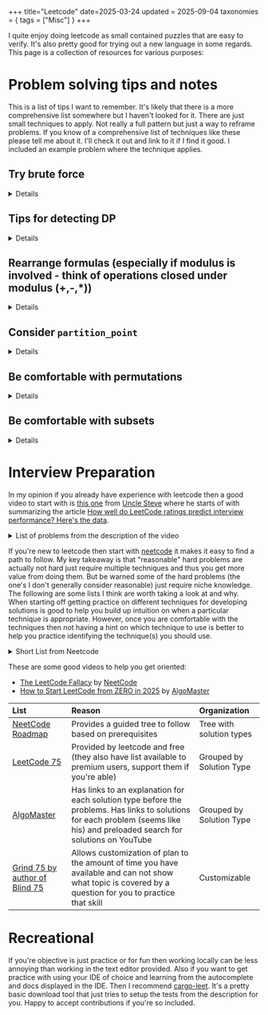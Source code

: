 +++
title="Leetcode"
date=2025-03-24
updated = 2025-09-04
taxonomies = { tags = ["Misc"] }
+++

I quite enjoy doing leetcode as small contained puzzles that are easy to verify.
It's also pretty good for trying out a new language in some regards.
This page is a collection of resources for various purposes:

# Problem solving tips and notes

This is a list of tips I want to remember.
It's likely that there is a more comprehensive list somewhere but I haven't looked for it.
There are just small techniques to apply.
Not really a full pattern but just a way to reframe problems.
If you know of a comprehensive list of techniques like these please tell me about it.
I'll check it out and link to it if I find it good.
I included an example problem where the technique applies.

## Try brute force

<details>

- [437. Path Sum III](https://leetcode.com/problems/path-sum-iii/description/)

Coding up brute force is a good starting point but a better starting point is just typing out or writing up what you need to keep track of to solve it as a human.
Add "digital" constraints like only looking at one variable at a time and then try to solve and see where you have repeated work and things like that which could cause the optimal solution to fall out.
In the example problem once I [looked at Deepti](https://www.youtube.com/watch?v=zraEXluZLj0) manually solve it, the solution became obvious and I wasn't stuck anymore.

</details>

## Tips for detecting DP

<details>

- [139. Word Break](https://leetcode.com/problems/word-break/description/)

I eventually solved the problem by patterning on [Deepti's solution](https://www.youtube.com/watch?v=TK9pptFzH-A).
What I think I missed is that even though because of how the question is constructed the ways must be tried, brute force even with a trie would be too slow as it's exponential.

**Lesson:** If the ways really must be tried and trying them is exponential, it's likely a dynamic programming (DP) problem.

</details>

## Rearrange formulas (especially if modulus is involved - think of operations closed under modulus (+,-,*))

<details>

Source: Taken from Hint #2 for problem.

- [2364. Count Number of Bad Pairs](https://leetcode.com/problems/count-number-of-bad-pairs/)
- [2845. Count of Interesting Subarrays](https://leetcode.com/problems/count-of-interesting-subarrays/)

Check to see if formulas in question can be rearranged into one that is easier to optimize for

> Notice that (j - i != nums[j] - nums[i]) is the same as (nums[i] - i != nums[j] - j).

</details>

## Consider `partition_point`

<details>

Inspired by: <https://www.youtube.com/watch?v=TjthKf7Mc_8>

- [33. Search in Rotated Sorted Array](https://leetcode.com/problems/search-in-rotated-sorted-array)
- [34. Find First and Last Position of Element in Sorted Array](https://leetcode.com/problems/find-first-and-last-position-of-element-in-sorted-array)
- [704. Binary Search](https://leetcode.com/problems/binary-search)

When you need binary search consider using `partition_point` function from [rust std](https://doc.rust-lang.org/std/primitive.slice.html#method.partition_point). If it's not allowed manually implement as below.

```rust
/// Returns the index of the partition point according to the given predicate (the index of the first element of the second partition).
/// See <https://doc.rust-lang.org/std/primitive.slice.html#method.partition_point> for more info
fn partition_point<T>(arr: &[T], is_left_half: impl Fn(&T) -> bool) -> usize {
    let mut size = arr.len();
    if size == 0 {
        return 0;
    }
    let mut base = 0usize;
    while size > 1 {
        let half = size / 2;
        let mid = base + half;
        base = if is_left_half(&arr[mid]) { mid } else { base };
        size -= half;
    }
    if is_left_half(&arr[base]) {
        base + 1
    } else {
        base
    }
}
```

</details>

## Be comfortable with permutations

<details>

- [46. Permutations](https://leetcode.com/problems/permutations/)

Sometimes brute force is what the question wants.
I prefer [Heap's Algorithm](https://en.wikipedia.org/wiki/Heap%27s_algorithm) but it's too difficult to memorize.
So instead I think the iterative solution from the video is the easiest to remember without feeling too icky

```rust
/// Based on https://www.youtube.com/watch?v=FZe0UqISmUw
pub fn permute(nums: Vec<i32>) -> Vec<Vec<i32>> {
    let mut result = vec![vec![]];

    // For each number insert it into each position in the previous solutions
    // Including at the end
    for num in nums {
        let mut new_result = vec![];
        for prev_result_val in result {
            for i in 0..=prev_result_val.len() {
                let mut clone = prev_result_val.clone();
                clone.insert(i, num);
                new_result.push(clone);
            }
        }
        result = new_result;
    }

    result
}
```

</details>

## Be comfortable with subsets

<details>

- [78. Subsets](https://leetcode.com/problems/subsets)

Note that this is not subarrays.
Similarly to [permutations](@/misc/leetcode.md#be-comfortable-with-permutations) an iterative approach can be used to just add all numbers to the end only instead of all positions like permutations.

```rust
pub fn subsets(nums: Vec<i32>) -> Vec<Vec<i32>> {
    // Based on editorial and https://www.youtube.com/watch?v=z3xEwMA5Rn8
    let mut result = vec![vec![]];
    for num in nums {
        let n = result.len();
        for i in 0..n {
            let mut next = result[i].clone();
            next.push(num);
            result.push(next);
        }
    }
    result
}
```

</details>

# Interview Preparation

In my opinion if you already have experience with leetcode then a good video to start with is [this one](https://www.youtube.com/watch?v=0XUzt0D3xMw) from [Uncle Steve](https://alifeengineered.substack.com/about) where he starts of with summarizing the article [How well do LeetCode ratings predict interview performance? Here's the data](https://interviewing.io/blog/how-well-do-leetcode-ratings-predict-interview-performance).

<details>
<summary>List of problems from the description of the video</summary>

> Top 'Secretly Easy' Hard Problems:\
> #1: [Reverse Nodes in k-Group](https://leetcode.com/problems/reverse-nodes-in-k-group/description/) - Score: 0.034\
> #2: [Median of Two Sorted Arrays](https://leetcode.com/problems/median-of-two-sorted-arrays/description/) - Score: 0.0298\
> #3: [N-Queens II](https://leetcode.com/problems/n-queens-ii/description/) - Score: 0.0288\
> #4: [N-Queens](https://leetcode.com/problems/n-queens/description/) - Score: 0.0255\
> #5: [Robot Room Cleaner](https://leetcode.com/problems/robot-room-cleaner/description/) - Score: 0.0192
>
> Top 'Most Efficient for Interview Prep' Hard Problems:\
> #1: [Longest Increasing Path in a Matrix](https://leetcode.com/problems/longest-increasing-path-in-a-matrix/description/) - Score: 1.8094\
> #2: [Trapping Rain Water](https://leetcode.com/problems/trapping-rain-water/description/) - Score: 1.6964\
> #3: [The Skyline Problem](https://leetcode.com/problems/the-skyline-problem/description/) - Score: 1.5794\
> #4: [Word Break II](https://leetcode.com/problems/word-break-ii/description/) - Score: 1.5601\
> #5: [Smallest Range Covering Elements from K Lists](https://leetcode.com/problems/smallest-range-covering-elements-from-k-lists/description/) - Score: 1.1687
>
> Hardest Questions Actually Used in FAANG Interviews:\
> #1: [Partition Array Into Two Arrays to Minimize Sum Difference](https://leetcode.com/problems/partition-array-into-two-arrays-to-minimize-sum-difference/description/) - Score: 12.3924\
> #2: [Regular Expression Matching](https://leetcode.com/problems/regular-expression-matching/description/) - Score: 12.1070\
> #3: [Reverse Pairs](https://leetcode.com/problems/reverse-pairs/description/) - Score: 9.0915\
> #4: [Median of Two Sorted Arrays](https://leetcode.com/problems/median-of-two-sorted-arrays/description/) - Score: 8.2952\
> #5: [Max Points on a Line](https://leetcode.com/problems/max-points-on-a-line/description/) - Score: 8.0952

</details>

If you're new to leetcode then start with [neetcode][neetcode] it makes it easy to find a path to follow.
My key takeaway is that "reasonable" hard problems are actually not hard just require multiple techniques and thus you get more value from doing them.
But be warned some of the hard problems (the one's I don't generally consider reasonable) just require niche knowledge.
The following are some lists I think are worth taking a look at and why.
When starting off getting practice on different techniques for developing solutions is good to help you build up intuition on when a particular technique is appropriate.
However, once you are comfortable with the techniques then not having a hint on which technique to use is better to help you practice identifying the technique(s) you should use.

<details>
<summary> Short List from Neetcode </summary>

Source: <https://www.linkedin.com/posts/navdeep-singh-3aaa14161_if-i-only-had-a-short-time-to-study-for-my-activity-7312473774598012928-ZhXz>

> If I only had a short time to study for my coding interview, these are the 15 questions I would solve (in order)

1. 🟢 [Two Sum](https://neetcode.io/problems/two-integer-sum) ([Leetcode](https://leetcode.com/problems/two-sum/)) - Practice using hash maps.
2. 🟡 [Product of Array Except Self](https://neetcode.io/problems/products-of-array-discluding-self) ([Leetcode](https://leetcode.com/problems/product-of-array-except-self/)) Practice prefix / suffix sums.
3. 🟡 [3Sum](https://neetcode.io/problems/three-integer-sum/) ([Leetcode](https://leetcode.com/problems/3sum/)) - Practice sorting and two pointers.
4. 🟡 [Longest Repeating Character Replacement](https://neetcode.io/problems/longest-repeating-substring-with-replacement) ([Leetcode](https://leetcode.com/problems/longest-repeating-character-replacement/)) - Practice sliding window.
5. 🟡 [Daily Temperatures](https://neetcode.io/problems/daily-temperatures) ([Leetcode](https://leetcode.com/problems/daily-temperatures/)) - Practice monotonic stack.
6. 🟡 [Search in Rotated Sorted Array](https://neetcode.io/problems/find-target-in-rotated-sorted-array) ([Leetcode](https://leetcode.com/problems/search-in-rotated-sorted-array/)) - Practice Binary Search on array.
7. 🟡 [Koko Eating Bananas](https://neetcode.io/problems/eating-bananas) ([Leetcode](https://leetcode.com/problems/koko-eating-bananas/)) - Practice Binary Search on a range of values, rather then a data structure.
8. 🟡 [LRU Cache](https://neetcode.io/problems/lru-cache) ([Leetcode](https://leetcode.com/problems/lru-cache)) - Practice doubly linked lists and hashmaps.
9. 🟢 [Same Binary Tree](https://neetcode.io/problems/same-binary-tree) ([Leetcode](https://leetcode.com/problems/same-tree/)) - Practice tree traversal - DFS or BFS.
10. 🔴 [Serialize and Deserialize Binary Tree](https://neetcode.io/problems/serialize-and-deserialize-binary-tree) ([Leetcode](https://leetcode.com/problems/serialize-and-deserialize-binary-tree)) - Practice hard tree traversal.
11. 🔴 [Median in Data Stream](https://neetcode.io/problems/find-median-in-a-data-stream) ([Leetcode](https://leetcode.com/problems/find-median-from-data-stream)) - Practice two heaps pattern.
12. 🟡 [Combination Sum](https://neetcode.io/problems/combination-target-sum) ([Leetcode](https://leetcode.com/problems/combination-sum)) - Practice two-branch backtracking.
13. 🟡 [Course Schedule](https://neetcode.io/problems/course-schedule) ([Leetcode](https://leetcode.com/problems/course-schedule)) - Practice DFS or BFS on adjacency list.
14. 🟡 [Rotting Oranges](https://neetcode.io/problems/rotting-fruit) ([Leetcode](https://leetcode.com/problems/rotting-oranges/)) - Practice multi-source BFS.
15. 🟡 [Longest Common Subsequence](https://neetcode.io/problems/longest-common-subsequence) ([Leetcode](https://leetcode.com/problems/longest-common-subsequence)) - Practice dynamic programming, top-down or bottom-up.

</details>

These are some good videos to help you get oriented:

- [The LeetCode Fallacy](https://www.youtube.com/watch?v=2V7yPrxJ8Ck) by [NeetCode][neetcode]
- [How to Start LeetCode from ZERO in 2025](https://www.youtube.com/watch?v=G5_Q2_yRFsY) by [AlgoMaster][algomaster]

| List                                            | Reason                                                                                                                                                                         | Organization             |
| :---------------------------------------------- | :----------------------------------------------------------------------------------------------------------------------------------------------------------------------------- | :----------------------- |
| [NeetCode Roadmap](https://neetcode.io/roadmap) | Provides a guided tree to follow based on prerequisites                                                                                                                        | Tree with solution types |
| [LeetCode 75][leetcode75]                       | Provided by leetcode and free (they also have list available to premium users, support them if you're able)                                                                    | Grouped by Solution Type |
| [AlgoMaster][algomaster]                        | Has links to an explanation for each solution type before the problems. Has links to solutions for each problem (seems like his) and preloaded search for solutions on YouTube | Grouped by Solution Type |
| [Grind 75 by author of Blind 75][grind75]       | Allows customization of plan to the amount of time you have available and can not show what topic is covered by a question for you to practice that skill                      | Customizable             |

[algomaster]: https://algomaster.io/practice/dsa-patterns
[grind75]: https://www.techinterviewhandbook.org/grind75/
[leetcode75]: https://leetcode.com/studyplan/leetcode-75/
[neetcode]: https://neetcode.io/

# Recreational

If you're objective is just practice or for fun then working locally can be less annoying than working in the text editor provided.
Also if you want to get practice with using your IDE of choice and learning from the autocomplete and docs displayed in the IDE.
Then I recommend [cargo-leet](https://github.com/rust-practice/cargo-leet/).
It's a pretty basic download tool that just tries to setup the tests from the description for you.
Happy to accept contributions if you're so included.

